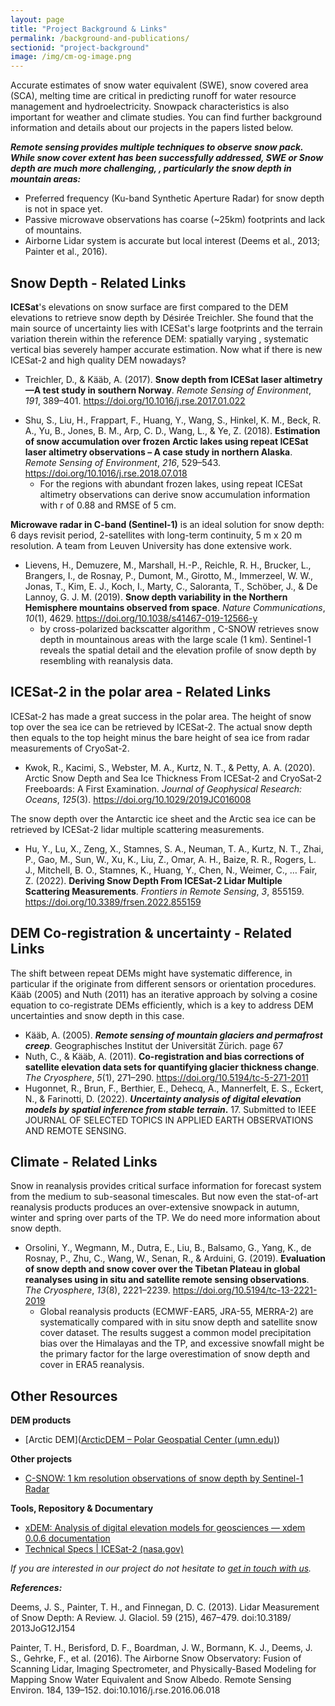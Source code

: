 ```yaml
---
layout: page
title: "Project Background & Links"
permalink: /background-and-publications/
sectionid: "project-background"
image: /img/cm-og-image.png
---
```


Accurate estimates of snow water equivalent (SWE), snow covered area (SCA), melting time are critical in predicting runoff for water resource management and hydroelectricity. Snowpack characteristics is also important for weather and climate studies. You can find further background information and details about our projects in the papers listed below.

***Remote sensing provides multiple techniques to observe snow pack. While snow cover extent has been successfully addressed, SWE or Snow depth are much more challenging, , particularly the snow depth in mountain areas:***

- Preferred frequency (Ku-band Synthetic Aperture Radar) for snow depth is not in space yet.
- Passive microwave observations has coarse (~25km) footprints and lack of mountains.
- Airborne Lidar system is accurate but local interest (Deems et al., 2013; Painter et al., 2016).

## Snow Depth - Related Links

**ICESat**'s elevations on snow surface are first compared to the DEM elevations to retrieve snow depth by Désirée Treichler. She found that the main source of uncertainty lies with ICESat's large footprints and the terrain variation therein within the reference DEM: spatially varying , systematic vertical bias severely hamper accurate estimation. Now what if there is new ICESat-2 and high quality DEM nowadays?

 * Treichler, D., & Kääb, A. (2017). **Snow depth from ICESat laser altimetry—A test study in southern Norway**. *Remote Sensing of Environment*, *191*, 389–401. https://doi.org/10.1016/j.rse.2017.01.022

- Shu, S., Liu, H., Frappart, F., Huang, Y., Wang, S., Hinkel, K. M., Beck, R. A., Yu, B., Jones, B. M., Arp, C. D., Wang, L., & Ye, Z. (2018). **Estimation of snow accumulation over frozen Arctic lakes using repeat ICESat laser altimetry observations – A case study in northern Alaska**. *Remote Sensing of Environment*, *216*, 529–543. https://doi.org/10.1016/j.rse.2018.07.018
  - For the regions with abundant frozen lakes, using repeat ICESat altimetry observations can derive snow accumulation information with r of 0.88 and RMSE of 5 cm.

**Microwave radar in C-band (Sentinel-1)** is an ideal solution for snow depth: 6 days revisit period, 2-satellites with long-term continuity, 5 m x 20 m resolution. A team from Leuven University has done extensive work.

 * Lievens, H., Demuzere, M., Marshall, H.-P., Reichle, R. H., Brucker, L., Brangers, I., de Rosnay, P., Dumont, M., Girotto, M., Immerzeel, W. W., Jonas, T., Kim, E. J., Koch, I., Marty, C., Saloranta, T., Schöber, J., & De Lannoy, G. J. M. (2019). **Snow depth variability in the Northern Hemisphere mountains observed from space**. *Nature Communications*, *10*(1), 4629. https://doi.org/10.1038/s41467-019-12566-y
     * by cross-polarized backscatter algorithm , C-SNOW retrieves snow depth in mountainous areas with the large scale (1 km). Sentinel-1 reveals the spatial detail and the elevation profile of snow depth by resembling with reanalysis data.

## ICESat-2 in the polar area - Related Links

ICESat-2 has made a great success in the polar area. The height of snow top over the sea ice can be retrieved by ICESat-2. The actual snow depth then equals to the top height minus the bare height of sea ice from radar measurements of CryoSat-2.

- Kwok, R., Kacimi, S., Webster, M. A., Kurtz, N. T., & Petty, A. A. (2020). Arctic Snow Depth and Sea Ice Thickness From ICESat‐2 and CryoSat‐2 Freeboards: A First Examination. *Journal of Geophysical Research: Oceans*, *125*(3). https://doi.org/10.1029/2019JC016008

The snow depth over the Antarctic ice sheet and the Arctic sea ice can be retrieved by ICESat-2 lidar multiple scattering measurements.

- Hu, Y., Lu, X., Zeng, X., Stamnes, S. A., Neuman, T. A., Kurtz, N. T., Zhai, P., Gao, M., Sun, W., Xu, K., Liu, Z., Omar, A. H., Baize, R. R., Rogers, L. J., Mitchell, B. O., Stamnes, K., Huang, Y., Chen, N., Weimer, C., … Fair, Z. (2022). **Deriving Snow Depth From ICESat-2 Lidar Multiple Scattering Measurements**. *Frontiers in Remote Sensing*, *3*, 855159. https://doi.org/10.3389/frsen.2022.855159

## DEM Co-registration & uncertainty - Related Links

The shift between repeat DEMs might have systematic difference, in particular if the originate from different sensors or orientation procedures.  Kääb (2005) and Nuth (2011) has an iterative approach by solving a cosine equation to co-registrate DEMs efficiently, which is a key to address DEM uncertainties and snow depth in this case.

 * Kääb, A. (2005). ***Remote sensing of mountain glaciers and permafrost creep***. Geographisches Institut der Universität Zürich. page 67
 * Nuth, C., & Kääb, A. (2011). **Co-registration and bias corrections of satellite elevation data sets for quantifying glacier thickness change**. *The Cryosphere*, *5*(1), 271–290. https://doi.org/10.5194/tc-5-271-2011
 * Hugonnet, R., Brun, F., Berthier, E., Dehecq, A., Mannerfelt, E. S., Eckert, N., & Farinotti, D. (2022). ***Uncertainty analysis of digital elevation models by spatial inference from stable terrain*.** 17. Submitted to IEEE JOURNAL OF SELECTED TOPICS IN APPLIED EARTH OBSERVATIONS AND REMOTE SENSING.

## Climate - Related Links
Snow in reanalysis provides critical surface information for forecast system from the medium to sub-seasonal timescales. But now even the stat-of-art reanalysis products produces an over-extensive snowpack in autumn, winter and spring over parts of the TP. We do need more information about snow depth.

 * Orsolini, Y., Wegmann, M., Dutra, E., Liu, B., Balsamo, G., Yang, K., de Rosnay, P., Zhu, C., Wang, W., Senan, R., & Arduini, G. (2019). **Evaluation of snow depth and snow cover over the Tibetan Plateau in global reanalyses using in situ and satellite remote sensing observations**. *The Cryosphere*, *13*(8), 2221–2239. https://doi.org/10.5194/tc-13-2221-2019
   * Global reanalysis products (ECMWF-EAR5, JRA-55, MERRA-2) are systematically compared with in situ snow depth and satellite snow cover dataset. The results suggest a common model precipitation bias over the Himalayas and the TP, and excessive snowfall might be the primary factor for the large overestimation of snow depth and cover in ERA5 reanalysis.

## Other Resources

**DEM products**

 * [Arctic DEM]([ArcticDEM – Polar Geospatial Center (umn.edu)](https://www.pgc.umn.edu/data/arcticdem/))

**Other projects**

- [C-SNOW: 1 km resolution observations of snow depth by Sentinel-1 Radar ](https://ees.kuleuven.be/project/c-snow)

**Tools, Repository & Documentary** 

- [xDEM: Analysis of digital elevation models for geosciences — xdem 0.0.6 documentation](https://xdem.readthedocs.io/en/latest/)
- [Technical Specs | ICESat-2 (nasa.gov)](https://icesat-2.gsfc.nasa.gov/science/specs)



_If you are interested in our project do not hesitate to [get in touch with us](/about-us.html/)._



***References:***

Deems, J. S., Painter, T. H., and Finnegan, D. C. (2013). Lidar Measurement of Snow Depth: A Review. J. Glaciol. 59 (215), 467–479. doi:10.3189/ 2013JoG12J154

Painter, T. H., Berisford, D. F., Boardman, J. W., Bormann, K. J., Deems, J. S., Gehrke, F., et al. (2016). The Airborne Snow Observatory: Fusion of Scanning Lidar, Imaging Spectrometer, and Physically-Based Modeling for Mapping Snow Water Equivalent and Snow Albedo. Remote Sensing Environ. 184, 139–152. doi:10.1016/j.rse.2016.06.018
